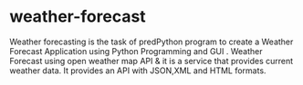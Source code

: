# weather-forecast
Weather forecasting is the task of predPython program to create a Weather Forecast Application using Python Programming and GUI . Weather Forecast using open weather map API &amp;  it is a service that provides current weather data. It provides an API with JSON,XML and HTML formats.

